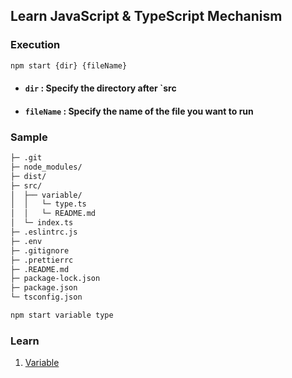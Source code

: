 ## Learn JavaScript & TypeScript Mechanism

### Execution

```bash
npm start {dir} {fileName}
```

-   #### `dir` : Specify the directory after `src
-   #### `fileName` : Specify the name of the file you want to run

### Sample

```txt
├─ .git
├─ node_modules/
├─ dist/
├─ src/
│  ├── variable/
│  │   └─ type.ts
│  │   └─ README.md
│  └─ index.ts
├─ .eslintrc.js
├─ .env
├─ .gitignore
├─ .prettierrc
├─ .README.md
├─ package-lock.json
├─ package.json
└─ tsconfig.json
```

```bash
npm start variable type
```

### Learn

1. [Variable](src/variable/README.md)
